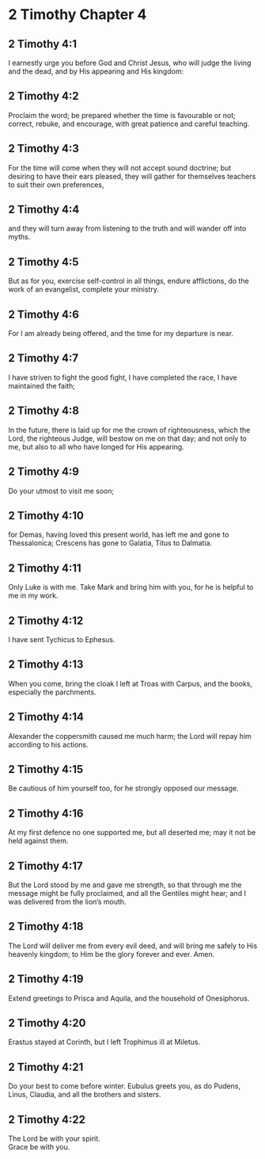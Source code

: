 # 2 Timothy Chapter 4

## 2 Timothy 4:1

I earnestly urge you before God and Christ Jesus, who will judge the living and the dead, and by His appearing and His kingdom:

## 2 Timothy 4:2

Proclaim the word; be prepared whether the time is favourable or not; correct, rebuke, and encourage, with great patience and careful teaching.

## 2 Timothy 4:3

For the time will come when they will not accept sound doctrine; but desiring to have their ears pleased, they will gather for themselves teachers to suit their own preferences,

## 2 Timothy 4:4

and they will turn away from listening to the truth and will wander off into myths.

## 2 Timothy 4:5

But as for you, exercise self-control in all things, endure afflictions, do the work of an evangelist, complete your ministry.

## 2 Timothy 4:6

For I am already being offered, and the time for my departure is near.

## 2 Timothy 4:7

I have striven to fight the good fight, I have completed the race, I have maintained the faith;

## 2 Timothy 4:8

In the future, there is laid up for me the crown of righteousness, which the Lord, the righteous Judge, will bestow on me on that day; and not only to me, but also to all who have longed for His appearing.

## 2 Timothy 4:9

Do your utmost to visit me soon;

## 2 Timothy 4:10

for Demas, having loved this present world, has left me and gone to Thessalonica; Crescens has gone to Galatia, Titus to Dalmatia.

## 2 Timothy 4:11

Only Luke is with me. Take Mark and bring him with you, for he is helpful to me in my work.

## 2 Timothy 4:12

I have sent Tychicus to Ephesus.

## 2 Timothy 4:13

When you come, bring the cloak I left at Troas with Carpus, and the books, especially the parchments.

## 2 Timothy 4:14

Alexander the coppersmith caused me much harm; the Lord will repay him according to his actions.

## 2 Timothy 4:15

Be cautious of him yourself too, for he strongly opposed our message.

## 2 Timothy 4:16

At my first defence no one supported me, but all deserted me; may it not be held against them.

## 2 Timothy 4:17

But the Lord stood by me and gave me strength, so that through me the message might be fully proclaimed, and all the Gentiles might hear; and I was delivered from the lion’s mouth.

## 2 Timothy 4:18

The Lord will deliver me from every evil deed, and will bring me safely to His heavenly kingdom; to Him be the glory forever and ever. Amen.

## 2 Timothy 4:19

Extend greetings to Prisca and Aquila, and the household of Onesiphorus.

## 2 Timothy 4:20

Erastus stayed at Corinth, but I left Trophimus ill at Miletus.

## 2 Timothy 4:21

Do your best to come before winter. Eubulus greets you, as do Pudens, Linus, Claudia, and all the brothers and sisters.

## 2 Timothy 4:22

The Lord be with your spirit.  
Grace be with you.
